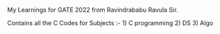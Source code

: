 My Learnings for GATE 2022 from Ravindrababu Ravula Sir. 

Contains all the C Codes for Subjects :- 
    1) C programming
    2) DS
    3) Algo